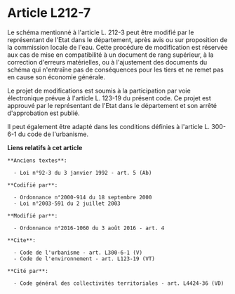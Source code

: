 # Article L212-7

Le schéma mentionné à l'article L. 212-3 peut être modifié par le représentant de l'Etat dans le département, après avis ou
sur proposition de la commission locale de l'eau. Cette procédure de modification est réservée aux cas de mise en
compatibilité à un document de rang supérieur, à la correction d'erreurs matérielles, ou à l'ajustement des documents du
schéma qui n'entraîne pas de conséquences pour les tiers et ne remet pas en cause son économie générale. 

Le projet de modifications est soumis à la participation par voie électronique prévue à l'article L. 123-19 du présent code.
Ce projet est approuvé par le représentant de l'Etat dans le département et son arrêté d'approbation est publié. 

Il peut également être adapté dans les conditions définies à l'article L. 300-6-1 du code de l'urbanisme.

**Liens relatifs à cet article**

	**Anciens textes**:

	  - Loi n°92-3 du 3 janvier 1992 - art. 5 (Ab)

	**Codifié par**:

	  - Ordonnance n°2000-914 du 18 septembre 2000
	  - Loi n°2003-591 du 2 juillet 2003

	**Modifié par**:

	  - Ordonnance n°2016-1060 du 3 août 2016 - art. 4

	**Cite**:

	  - Code de l'urbanisme - art. L300-6-1 (V)
	  - Code de l'environnement - art. L123-19 (VT)

	**Cité par**:

	  - Code général des collectivités territoriales - art. L4424-36 (VD)
